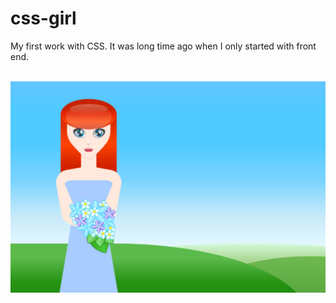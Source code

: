 # css-girl
My first work with CSS. It was long time ago when I only started with front end.
<p>
<br />
<a target="_blank" rel="noopener noreferrer" href="https://codepen.io/Aeternitas13/full/vNNpxX">
<img src="https://raw.githubusercontent.com/ValentinaKozlova/css-girl/master/css_girl.png" alt="CSS girl" style="max-width:100%;">
</a>
</p>
